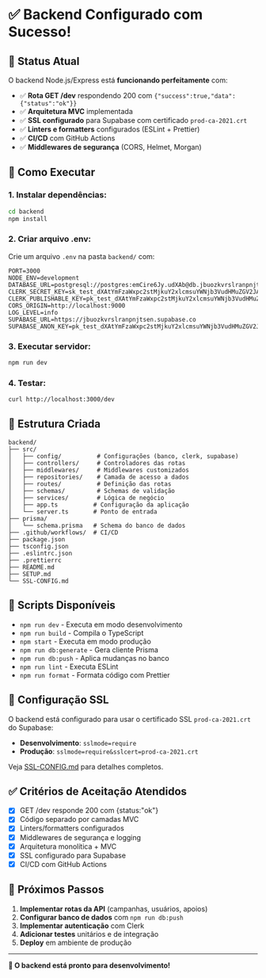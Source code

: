 # ✅ Backend Configurado com Sucesso!

## 🎉 Status Atual

O backend Node.js/Express está **funcionando perfeitamente** com:

- ✅ **Rota GET /dev** respondendo 200 com `{"success":true,"data":{"status":"ok"}}`
- ✅ **Arquitetura MVC** implementada
- ✅ **SSL configurado** para Supabase com certificado `prod-ca-2021.crt`
- ✅ **Linters e formatters** configurados (ESLint + Prettier)
- ✅ **CI/CD** com GitHub Actions
- ✅ **Middlewares de segurança** (CORS, Helmet, Morgan)

## 🚀 Como Executar

### 1. **Instalar dependências:**
```bash
cd backend
npm install
```

### 2. **Criar arquivo .env:**
Crie um arquivo `.env` na pasta `backend/` com:
```env
PORT=3000
NODE_ENV=development
DATABASE_URL=postgresql://postgres:emCire6Jy.udXAb@db.jbuozkvrslranpnjtsen.supabase.co:5432/postgres
CLERK_SECRET_KEY=sk_test_dXAtYmFzaWxpc2stMjkuY2xlcmsuYWNjb3VudHMuZGV2JA
CLERK_PUBLISHABLE_KEY=pk_test_dXAtYmFzaWxpc2stMjkuY2xlcmsuYWNjb3VudHMuZGV2JA
CORS_ORIGIN=http://localhost:9000
LOG_LEVEL=info
SUPABASE_URL=https://jbuozkvrslranpnjtsen.supabase.co
SUPABASE_ANON_KEY=pk_test_dXAtYmFzaWxpc2stMjkuY2xlcmsuYWNjb3VudHMuZGV2JA
```

### 3. **Executar servidor:**
```bash
npm run dev
```

### 4. **Testar:**
```bash
curl http://localhost:3000/dev
```

## 📁 Estrutura Criada

```
backend/
├── src/
│   ├── config/          # Configurações (banco, clerk, supabase)
│   ├── controllers/     # Controladores das rotas
│   ├── middlewares/     # Middlewares customizados
│   ├── repositories/    # Camada de acesso a dados
│   ├── routes/          # Definição das rotas
│   ├── schemas/         # Schemas de validação
│   ├── services/        # Lógica de negócio
│   ├── app.ts          # Configuração da aplicação
│   └── server.ts       # Ponto de entrada
├── prisma/
│   └── schema.prisma   # Schema do banco de dados
├── .github/workflows/  # CI/CD
├── package.json
├── tsconfig.json
├── .eslintrc.json
├── .prettierrc
├── README.md
├── SETUP.md
└── SSL-CONFIG.md
```

## 🔧 Scripts Disponíveis

- `npm run dev` - Executa em modo desenvolvimento
- `npm run build` - Compila o TypeScript
- `npm start` - Executa em modo produção
- `npm run db:generate` - Gera cliente Prisma
- `npm run db:push` - Aplica mudanças no banco
- `npm run lint` - Executa ESLint
- `npm run format` - Formata código com Prettier

## 🔐 Configuração SSL

O backend está configurado para usar o certificado SSL `prod-ca-2021.crt` do Supabase:

- **Desenvolvimento**: `sslmode=require`
- **Produção**: `sslmode=require&sslcert=prod-ca-2021.crt`

Veja [SSL-CONFIG.md](./SSL-CONFIG.md) para detalhes completos.

## ✅ Critérios de Aceitação Atendidos

- [x] GET /dev responde 200 com {status:"ok"}
- [x] Código separado por camadas MVC
- [x] Linters/formatters configurados
- [x] Middlewares de segurança e logging
- [x] Arquitetura monolítica + MVC
- [x] SSL configurado para Supabase
- [x] CI/CD com GitHub Actions

## 🎯 Próximos Passos

1. **Implementar rotas da API** (campanhas, usuários, apoios)
2. **Configurar banco de dados** com `npm run db:push`
3. **Implementar autenticação** com Clerk
4. **Adicionar testes** unitários e de integração
5. **Deploy** em ambiente de produção

---

**🎉 O backend está pronto para desenvolvimento!**
